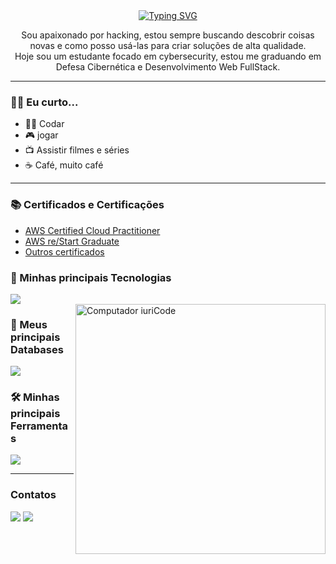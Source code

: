 <!--
<p>Olá amigo(a), meu github está passando por uma reestruturação e logo você poderá ver meus projetos pessoais e estudos!</p>
<p>Hello friend, my github is undergoing restructuring and soon you will be able to see my personal projects and studies!</p>
-->
<div align="center" style="text-align: center;">
    <a href="https://git.io/typing-svg">
    <img src="https://readme-typing-svg.herokuapp.com?font=poppins&size=18&pause=1000&width=600&lines=Olá%2C+Meu+nome+é+Wilian!;Eu+sou+estudante+de+Cybersecurity+e+Web+Development;Seja+muito+Bem-vindo(a)!+%3AP" alt="Typing SVG" />
    </a>
</div>
<p align="center">
    Sou apaixonado por hacking, estou sempre buscando descobrir coisas novas e como posso usá-las para criar soluções de alta qualidade. <br>
    Hoje sou um estudante focado em cybersecurity, estou me graduando em Defesa Cibernética e Desenvolvimento Web FullStack.
</p>
<hr>
<div>
    <h3>🙅‍♂️ Eu curto...</h3>
    <ul>
        <li>👩‍💻 Codar</li>
        <li>🎮 jogar</li>
        <li>📺 Assistir filmes e séries</li>
        <li>☕ Café, muito café</li>
    </ul>
</div>
<hr>
<div>
    <h3>📚 Certificados e Certificações</h3>
    <ul>
        <li><a href="https://www.credly.com/badges/959fde0d-dd2c-401e-b2ee-fed9132b6a42/public_url" target="_blank">AWS Certified Cloud Practitioner</a></li>
        <li><a href="https://www.credly.com/badges/74b2b2c9-e620-49b8-8256-d11898b9d0e3/public_url" target="_blank">AWS re/Start Graduate</a></li>
        <li><a href="https://github.com/Will-Gabriel/my-certificates" target="_blank">Outros certificados</a></li>
    </ul>
</div>
<div>
    <div>
        <h3>🚀 Minhas principais Tecnologias</h3>
        <img src="https://skillicons.dev/icons?i=aws,html,css,js,mysql,py,git,github,linux&perline=14"/>
    </div>
    <img src="https://raw.githubusercontent.com/MicaelliMedeiros/micaellimedeiros/master/image/computer-illustration.png" min-width="400px" max-width="400px" width="400px" align="right" alt="Computador iuriCode">
    <div>
        <h3>🎲 Meus principais Databases</h3>
        <img src="https://skillicons.dev/icons?i=mysql&perline=14"/>
    </div>
    <div>
        <h3>🛠 Minhas principais Ferramentas</h3>
        <img src="https://skillicons.dev/icons?i=vscode,pycharm,debian&perline=14"/>
    </div>
</div>
<hr>
<div id="links">
    <h3>Contatos</h3>
    <a href="https://www.instagram.com/wiliann.gabriel/" target="_blank"><img src="https://skillicons.dev/icons?i=instagram&perline=14"/></a>
    <a href="https://www.linkedin.com/in/will-gabriel/" target="_blank"><img src="https://skillicons.dev/icons?i=linkedin&perline=14"/></a>
</div> 
